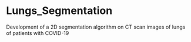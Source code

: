 # Lungs_Segmentation
Development of a 2D segmentation algorithm on CT scan images of lungs of patients with COVID-19
